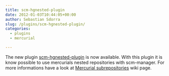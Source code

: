 ```yaml
---
title: scm-hgnested-plugin
date: 2012-01-03T10:44:05+00:00
author: Sebastian Sdorra
slug: /plugins/scm-hgnested-plugin/
categories:
  - plugins
  - mercurial

---
```

The new plugin [scm-hgnested-plugin](https://bitbucket.org/sdorra/scm-hgnested-plugin) is now available. With this plugin it is know possible to use mercurials nested repositories with scm-manager. For more informations have a look at [Mercurial subrepositories](https://bitbucket.org/sdorra/scm-manager/wiki/subrepositories) wiki page.


